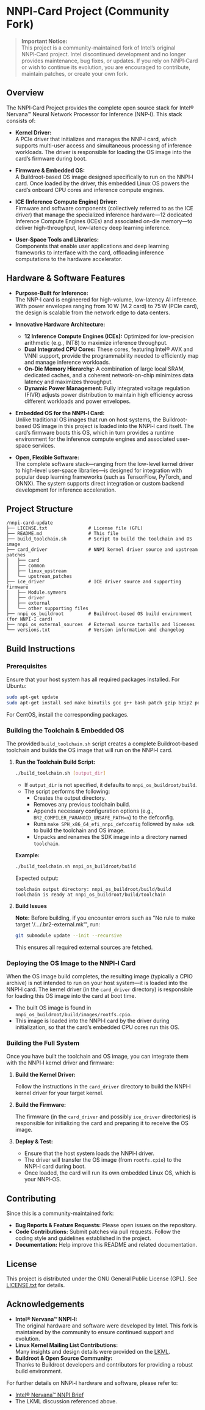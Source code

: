 # NNPI‑Card Project (Community Fork)

> **Important Notice:**  
> This project is a community-maintained fork of Intel’s original NNPI‑Card project. Intel discontinued development and no longer provides maintenance, bug fixes, or updates. If you rely on NNPI‑Card or wish to continue its evolution, you are encouraged to contribute, maintain patches, or create your own fork.

## Overview

The NNPI‑Card Project provides the complete open source stack for Intel® Nervana™ Neural Network Processor for Inference (NNP‑I). This stack consists of:

- **Kernel Driver:**  
  A PCIe driver that initializes and manages the NNP‑I card, which supports multi-user access and simultaneous processing of inference workloads. The driver is responsible for loading the OS image into the card’s firmware during boot.

- **Firmware & Embedded OS:**  
  A Buildroot-based OS image designed specifically to run on the NNPI‑I card. Once loaded by the driver, this embedded Linux OS powers the card’s onboard CPU cores and inference compute engines.

- **ICE (Inference Compute Engine) Driver:**  
  Firmware and software components (collectively referred to as the ICE driver) that manage the specialized inference hardware—12 dedicated Inference Compute Engines (ICEs) and associated on-die memory—to deliver high-throughput, low-latency deep learning inference.

- **User-Space Tools and Libraries:**  
  Components that enable user applications and deep learning frameworks to interface with the card, offloading inference computations to the hardware accelerator.

## Hardware & Software Features

- **Purpose-Built for Inference:**  
  The NNP‑I card is engineered for high-volume, low-latency AI inference. With power envelopes ranging from 10 W (M.2 card) to 75 W (PCIe card), the design is scalable from the network edge to data centers.

- **Innovative Hardware Architecture:**  
  - **12 Inference Compute Engines (ICEs):** Optimized for low-precision arithmetic (e.g., INT8) to maximize inference throughput.  
  - **Dual Integrated CPU Cores:** These cores, featuring Intel® AVX and VNNI support, provide the programmability needed to efficiently map and manage inference workloads.
  - **On-Die Memory Hierarchy:** A combination of large local SRAM, dedicated caches, and a coherent network-on-chip minimizes data latency and maximizes throughput.
  - **Dynamic Power Management:** Fully integrated voltage regulation (FIVR) adjusts power distribution to maintain high efficiency across different workloads and power envelopes.

- **Embedded OS for the NNPI‑I Card:**  
  Unlike traditional OS images that run on host systems, the Buildroot-based OS image in this project is loaded into the NNPI‑I card itself. The card’s firmware boots this OS, which in turn provides a runtime environment for the inference compute engines and associated user-space services.

- **Open, Flexible Software:**  
  The complete software stack—ranging from the low-level kernel driver to high-level user-space libraries—is designed for integration with popular deep learning frameworks (such as TensorFlow, PyTorch, and ONNX). The system supports direct integration or custom backend development for inference acceleration.

## Project Structure

```
/nnpi-card-update
├── LICENSE.txt               # License file (GPL)
├── README.md                 # This file
├── build_toolchain.sh        # Script to build the toolchain and OS image
├── card_driver               # NNPI kernel driver source and upstream patches
│   ├── card
│   ├── common
│   ├── linux_upstream
│   └── upstream_patches
├── ice_driver                # ICE driver source and supporting firmware
│   ├── Module.symvers
│   ├── driver
│   ├── external
│   └── other supporting files
├── nnpi_os_buildroot         # Buildroot-based OS build environment (for NNPI‑I card)
├── nnpi_os_external_sources  # External source tarballs and licenses
└── versions.txt              # Version information and changelog
```

## Build Instructions

### Prerequisites

Ensure that your host system has all required packages installed. For Ubuntu:

```bash
sudo apt-get update
sudo apt-get install sed make binutils gcc g++ bash patch gzip bzip2 perl tar cpio python3 unzip rsync libncurses-dev libelf-dev libssl-dev bison libarchive-dev
```

For CentOS, install the corresponding packages.

### Building the Toolchain & Embedded OS

The provided `build_toolchain.sh` script creates a complete Buildroot-based toolchain and builds the OS image that will run on the NNPI‑I card.

1. **Run the Toolchain Build Script:**

   ```bash
   ./build_toolchain.sh [output_dir]
   ```

   - If `output_dir` is not specified, it defaults to `nnpi_os_buildroot/build`.
   - The script performs the following:
     - Creates the output directory.
     - Removes any previous toolchain build.
     - Appends necessary configuration options (e.g., `BR2_COMPILER_PARANOID_UNSAFE_PATH=n`) to the defconfig.
     - Runs `make SPH_x86_64_efi_nnpi_defconfig` followed by `make sdk` to build the toolchain and OS image.
     - Unpacks and renames the SDK image into a directory named `toolchain`.

   **Example:**

   ```bash
   ./build_toolchain.sh nnpi_os_buildroot/build
   ```

   Expected output:
   ```
   toolchain output directory: nnpi_os_buildroot/build/build
   Toolchain is ready at nnpi_os_buildroot/build/toolchain
   ```

2. **Build Issues**

    **Note:** Before building, if you encounter errors such as "No rule to make target '/.../.br2-external.mk'", run:

    ```bash
    git submodule update --init --recursive
    ``` 

    This ensures all required external sources are fetched.

### Deploying the OS Image to the NNPI‑I Card

When the OS image build completes, the resulting image (typically a CPIO archive) is not intended to run on your host system—it is loaded into the NNPI‑I card. The kernel driver (in the `card_driver` directory) is responsible for loading this OS image into the card at boot time. 

- The built OS image is found in `nnpi_os_buildroot/build/images/rootfs.cpio`.
- This image is loaded into the NNPI‑I card by the driver during initialization, so that the card’s embedded CPU cores run this OS.

### Building the Full System

Once you have built the toolchain and OS image, you can integrate them with the NNPI‑I kernel driver and firmware:

1. **Build the Kernel Driver:**

   Follow the instructions in the `card_driver` directory to build the NNPI‑I kernel driver for your target kernel.

2. **Build the Firmware:**

   The firmware (in the `card_driver` and possibly `ice_driver` directories) is responsible for initializing the card and preparing it to receive the OS image.

3. **Deploy & Test:**

   - Ensure that the host system loads the NNPI‑I driver.
   - The driver will transfer the OS image (from `rootfs.cpio`) to the NNPI‑I card during boot.
   - Once loaded, the card will run its own embedded Linux OS, which is your NNPI‑OS.

## Contributing

Since this is a community-maintained fork:
- **Bug Reports & Feature Requests:** Please open issues on the repository.
- **Code Contributions:** Submit patches via pull requests. Follow the coding style and guidelines established in the project.
- **Documentation:** Help improve this README and related documentation.

## License

This project is distributed under the GNU General Public License (GPL). See [LICENSE.txt](LICENSE.txt) for details.

## Acknowledgements

- **Intel® Nervana™ NNPI‑I:**  
  The original hardware and software were developed by Intel. This fork is maintained by the community to ensure continued support and evolution.
- **Linux Kernel Mailing List Contributions:**  
  Many insights and design details were provided on the [LKML](https://lore.kernel.org/lkml/20210512071046.34941-1-guy.zadicario@intel.com/).
- **Buildroot & Open Source Community:**  
  Thanks to Buildroot developers and contributors for providing a robust build environment.

For further details on NNPI‑I hardware and software, please refer to:
- [Intel® Nervana™ NNPI Brief](https://intel.ai/nervana-nnp/nnpi)
- The LKML discussion referenced above.

